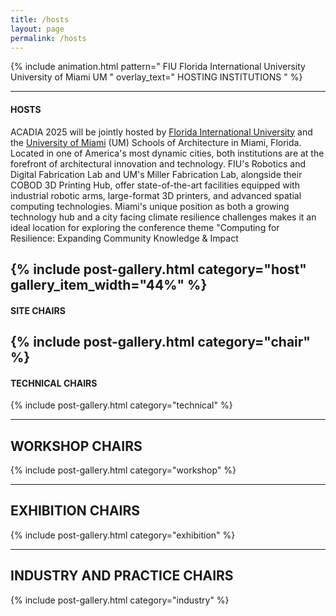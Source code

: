 ```yaml
---
title: /hosts
layout: page
permalink: /hosts
---
```


{% include animation.html pattern=" FIU Florida International University University of Miami UM   " overlay_text=" HOSTING INSTITUTIONS " %}

---------------
#### HOSTS 

ACADIA 2025 will be jointly hosted by [Florida International University](/fiu) and the [University of Miami](/um) (UM) Schools of Architecture in Miami, Florida. Located in one of America's most dynamic cities, both institutions are at the forefront of architectural innovation and technology. FIU's Robotics and Digital Fabrication Lab and UM's Miller Fabrication Lab, alongside their COBOD 3D Printing Hub, offer state-of-the-art facilities equipped with industrial robotic arms, large-format 3D printers, and advanced spatial computing technologies. Miami's unique position as both a growing technology hub and a city facing climate resilience challenges makes it an ideal location for exploring the conference theme "Computing for Resilience: Expanding Community Knowledge & Impact  

{% include post-gallery.html category="host" gallery_item_width="44%" %}
---------------
#### SITE CHAIRS

{% include post-gallery.html category="chair" %}
---------------
#### TECHNICAL CHAIRS


{% include post-gallery.html category="technical" %}

---------------
## WORKSHOP CHAIRS


{% include post-gallery.html category="workshop" %}

---------------
## EXHIBITION CHAIRS


{% include post-gallery.html category="exhibition" %}

---------------
## INDUSTRY AND PRACTICE CHAIRS


{% include post-gallery.html category="industry" %}